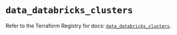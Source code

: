 # `data_databricks_clusters`

Refer to the Terraform Registry for docs: [`data_databricks_clusters`](https://registry.terraform.io/providers/databricks/databricks/1.37.1/docs/data-sources/clusters).
